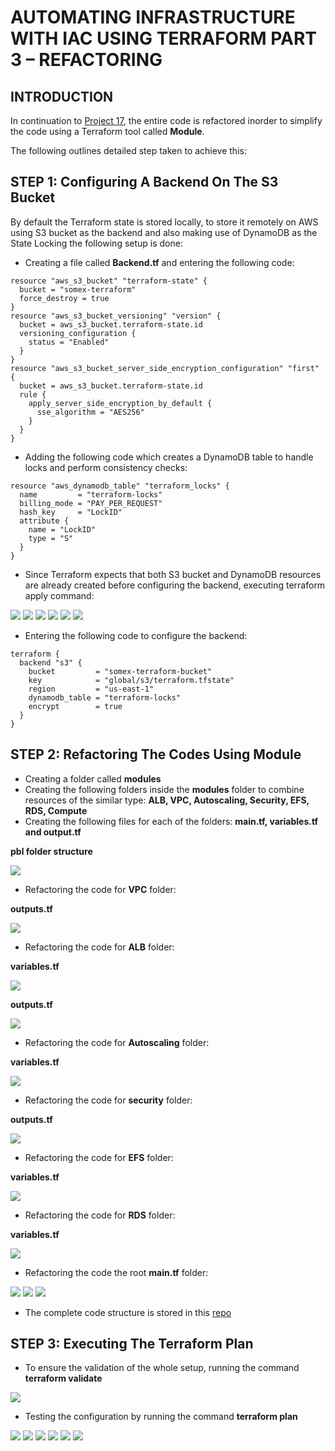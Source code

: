 # AUTOMATING INFRASTRUCTURE WITH IAC USING TERRAFORM PART 3 – REFACTORING
## INTRODUCTION
In continuation to [Project 17](./project17.md), the entire code is refactored inorder to simplify the code using a Terraform tool called **Module**.

The following outlines detailed step taken to achieve this:

## STEP 1: Configuring A Backend On The S3 Bucket
By default the Terraform state is stored locally, to store it remotely on AWS using S3 bucket as the backend and also making use of DynamoDB as the State Locking the following setup is done:
- Creating a file called **Backend.tf** and entering the following code:
```
resource "aws_s3_bucket" "terraform-state" {
  bucket = "somex-terraform"
  force_destroy = true
}
resource "aws_s3_bucket_versioning" "version" {
  bucket = aws_s3_bucket.terraform-state.id
  versioning_configuration {
    status = "Enabled"
  }
}
resource "aws_s3_bucket_server_side_encryption_configuration" "first" {
  bucket = aws_s3_bucket.terraform-state.id
  rule {
    apply_server_side_encryption_by_default {
      sse_algorithm = "AES256"
    }
  }
}
```
- Adding the following code which creates a DynamoDB table to handle locks and perform consistency checks:
```
resource "aws_dynamodb_table" "terraform_locks" {
  name         = "terraform-locks"
  billing_mode = "PAY_PER_REQUEST"
  hash_key     = "LockID"
  attribute {
    name = "LockID"
    type = "S"
  }
}
```
- Since Terraform expects that both S3 bucket and DynamoDB resources are already created before configuring the backend, executing terraform apply command:

![](./img/project18/terraform%20init.png)
![](./img/project18/first%20terraform%20apply.png)
![](./img/project18/first%20terraform%20apply-2.png)
![](./img/project18/first%20terraform%20apply-3.png)
![](./img/project18/dynamodb.png)
![](./img/project18/terraform.tfstate%20created.png)

- Entering the following code to configure the backend:
```
terraform {
  backend "s3" {
    bucket         = "somex-terraform-bucket"
    key            = "global/s3/terraform.tfstate"
    region         = "us-east-1"
    dynamodb_table = "terraform-locks"
    encrypt        = true
  }
}
```
## STEP 2: Refactoring The Codes Using Module

- Creating a folder called **modules**
- Creating the following folders inside the **modules** folder to combine resources of the similar type: **ALB, VPC, Autoscaling, Security, EFS, RDS, Compute**
- Creating the following files for each of the folders: **main.tf, variables.tf and output.tf**

**pbl folder structure**

![](./img/project18/structure%20of%20pbl%20folder.png)

- Refactoring the code for **VPC** folder:

**outputs.tf**

![](./img/project18/output%20for%20vpc.png)

- Refactoring the code for **ALB** folder:

**variables.tf**

![](./img/project18/variables%20for%20ALB.png)

**outputs.tf**

![](./img/project18/output%20for%20ALB.png)

- Refactoring the code for **Autoscaling** folder:

**variables.tf**

![](./img/project18/variables%20for%20asg.png)

- Refactoring the code for **security** folder:

**outputs.tf**

![](./img/project18/outputs%20for%20sg.png)

- Refactoring the code for **EFS** folder:

**variables.tf**

![](./img/project18/variables%20for%20efs.png)

- Refactoring the code for **RDS** folder:

**variables.tf**

![](./img/project18/variables%20for%20rds.png)

- Refactoring the code the root **main.tf** folder:

![](./img/project18/main.tf.png)
![](./img/project18/main.tf-2.png)
![](./img/project18/main.tf-3.png)

- The complete code structure is stored in this [repo](https://github.com/apotitech/terraform-cloud)

## STEP 3: Executing The Terraform Plan

- To ensure the validation of the whole setup, running the command **terraform validate**

![](./img/project18/terraform%20validate.png)

- Testing the configuration by running the command **terraform plan**

![](./img/project18/terraform%20plan.png)
![](./img/project18/terraform%20plan-2.png)
![](./img/project18/terraform%20plan-3.png)
![](./img/project18/terraform%20plan-4.png)
![](./img/project18/terraform%20plan-5.png)
![](./img/project18/terraform%20plan-6.png)

